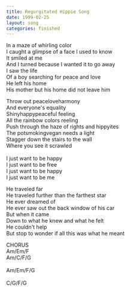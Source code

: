 ```yaml
---
title: Regurgitated Hippie Song
date: 1999-02-25
layout: song
categories: finished
---
```

In a maze of whirling color  
I caught a glimpse of a face I used to know  
It smiled at me  
And I turned because I wanted it to go away  
I saw the life  
Of a boy searching for peace and love  
He left his home  
His mother but his home did not leave him

<div class="chorus">Throw out peaceloveharmony<br/>
  And everyone's equality<br/>
  Shinyhappypeaceful feeling<br/>
  All the rainbow colors reeling<br/>
  Push through the haze of rights and hippyites<br/>
  The potsmokingvegan needs a light<br/>
  Stagger down the stairs to the wall<br/>
  Where you see it scrawled<br/>
  <br/>
  I just want to be happy<br/>
  I just want to be free<br/>
  I just want to be happy<br/>
  I just want to be me
</div>

He traveled far  
He traveled further than the farthest star  
He ever dreamed of  
He ever saw out the back window of his car  
But when it came  
Down to what he knew and what he felt  
He couldn't help  
But stop to wonder if all this was what he meant

<div class="chorus">CHORUS</div>
<div class="chords">
  Am/Em/F<br/>
  Am/C/F/G<br/>
  <br/>
  Am/Em/F/G<br/>
  <br/>
  C/G/F/G
</div>
